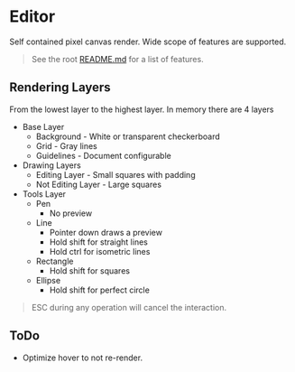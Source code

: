 # Editor

Self contained pixel canvas render. Wide scope of features are supported.

> See the root [README.md](../) for a list of features.

## Rendering Layers

From the lowest layer to the highest layer. In memory there are 4 layers

- Base Layer
  - Background - White or transparent checkerboard
  - Grid - Gray lines
  - Guidelines - Document configurable
- Drawing Layers
  - Editing Layer - Small squares with padding
  - Not Editing Layer - Large squares
- Tools Layer
  - Pen
    - No preview
  - Line
    - Pointer down draws a preview
    - Hold shift for straight lines
    - Hold ctrl for isometric lines
  - Rectangle
    - Hold shift for squares
  - Ellipse
    - Hold shift for perfect circle

> ESC during any operation will cancel the interaction.

## ToDo

- Optimize hover to not re-render.